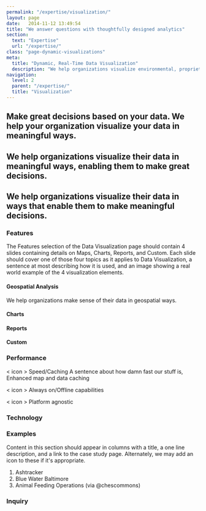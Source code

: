```yaml
---
permalink: "/expertise/visualization/"
layout: page
date:   2014-11-12 13:49:54
title: "We answer questions with thoughtfully designed analytics"
section: 
  text: "Expertise"
  url: "/expertise/"
class: "page-dynamic-visualizations"
meta:
  title: "Dynamic, Real-Time Data Visualization"
  description: "We help organizations visualize environmental, proprietary, government, education, public and open data in meaningful ways"
navigation:
  level: 2
  parent: "/expertise/"
  title: "Visualization"
---
```


<i class="icon retinaicon-business-001"></i>

## Make great decisions based on your data. We help your organization visualize your data in meaningful ways.

## We help organizations visualize their data in meaningful ways, enabling them to make great decisions.

## We help organizations visualize their data in ways that enable them to make meaningful decisions.

### Features

The Features selection of the Data Visualization page should contain 4 slides containing details on Maps, Charts, Reports, and Custom. Each slide should cover one of those four topics as it applies to Data Visualization, a sentence at most describing how it is used, and an image showing a real world example of the 4 visualization elements.

#### Geospatial Analysis
We help organizations make sense of their data in geospatial ways.

#### Charts

#### Reports

#### Custom

### Performance

< icon >
Speed/Caching
A sentence about how damn fast our stuff is, Enhanced map and data caching

< icon >
Always on/Offline capabilities

< icon >
Platform agnostic



### Technology

### Examples

Content in this section should appear in columns with a title, a one line description, and a link to the case study page. Alternately, we may add an icon to these if it's appropriate.

1. Ashtracker
2. Blue Water Baltimore
3. Animal Feeding Operations (via @chescommons)

### Inquiry

